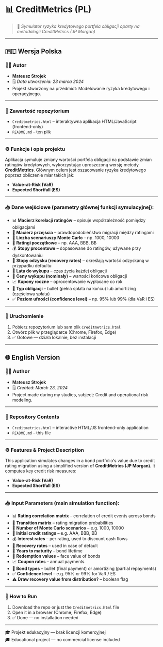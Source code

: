 # 📊 CreditMetrics (PL)

> 📁 *Symulator ryzyka kredytowego portfela obligacji oparty na metodologii CreditMetrics (JP Morgan)*

---

## 🇵🇱 Wersja Polska

### 👨‍💻 Autor
- **Mateusz Strojek**  
- 🗓️ *Data utworzenia: 23 marca 2024*
- Projekt stworzony na przedmiot: Modelowanie ryzyka kredytowego i operacyjnego.
---

### 🧾 Zawartość repozytorium
- `Creditmetrics.html` – interaktywna aplikacja HTML/JavaScript (frontend-only)
- `README.md` – ten plik

---

### ⚙️ Funkcje i opis projektu

Aplikacja symuluje zmiany wartości portfela obligacji na podstawie zmian ratingów kredytowych, wykorzystując uproszczoną wersję metody **CreditMetrics**. Głównym celem jest oszacowanie ryzyka kredytowego poprzez obliczenie miar takich jak:

- **Value-at-Risk (VaR)**  
- **Expected Shortfall (ES)**

---

### 📥 Dane wejściowe (parametry głównej funkcji symulacyjnej):

- 📊 **Macierz korelacji ratingów** – opisuje współzależność pomiędzy obligacjami
- 🔁 **Macierz przejścia** – prawdopodobieństwo migracji między ratingami
- 🎲 **Liczba scenariuszy Monte Carlo** – np. 1000, 10000
- 🏦 **Ratingi początkowe** – np. AAA, BBB, BB
- 💰 **Stopy procentowe** – dopasowane do ratingów, używane przy dyskontowaniu
- 🧾 **Stopy odzysku (recovery rates)** – określają wartość odzyskaną w przypadku defaultu
- 📆 **Lata do wykupu** – czas życia każdej obligacji
- 💸 **Ceny wykupu (nominały)** – wartości końcowe obligacji
- 📈 **Kupony roczne** – oprocentowanie wypłacane co rok
- 🧮 **Typ obligacji** – bullet (pełna spłata na końcu) lub amortizing (częściowa spłata)
- ✅ **Poziom ufności (confidence level)** – np. 95% lub 99% (dla VaR i ES)


---

### 🚀 Uruchomienie

1. Pobierz repozytorium lub sam plik `Creditmetrics.html`
2. Otwórz plik w przeglądarce (Chrome, Firefox, Edge)
3. ✅ Gotowe — działa lokalnie, bez instalacji

---


## 🌐 English Version

### 👨‍💻 Author
- **Mateusz Strojek**  
- 🗓️ *Created: March 23, 2024*
- Project made during my studies, subject: Credit and operational risk modeling.
---

### 🧾 Repository Contents
- `Creditmetrics.html` – interactive HTML/JS frontend-only application
- `README.md` – this file

---

### ⚙️ Features & Project Description

This application simulates changes in a bond portfolio's value due to credit rating migration using a simplified version of **CreditMetrics (JP Morgan)**. It computes key credit risk measures:

- **Value-at-Risk (VaR)**  
- **Expected Shortfall (ES)**

---

### 📥 Input Parameters (main simulation function):

- 📊 **Rating correlation matrix** – correlation of credit events across bonds
- 🔁 **Transition matrix** – rating migration probabilities
- 🎲 **Number of Monte Carlo scenarios** – e.g. 1000, 10000
- 🏦 **Initial credit ratings** – e.g. AAA, BBB, BB
- 💰 **Interest rates** – per rating, used to discount cash flows
- 🧾 **Recovery rates** – used in case of default
- 📆 **Years to maturity** – bond lifetime
- 💸 **Redemption values** – face value of bonds
- 📈 **Coupon rates** – annual payments
- 🧮 **Bond types** – bullet (final payment) or amortizing (partial repayments)
- ✅ **Confidence level** – e.g. 95% or 99% for VaR / ES
- ⚠️ **Draw recovery value from distribution?** – boolean flag

---

### 🚀 How to Run

1. Download the repo or just the `Creditmetrics.html` file
2. Open it in a browser (Chrome, Firefox, Edge)
3. ✅ Done — no installation needed

---



🎓 Projekt edukacyjny — brak licencji komercyjnej  
🎓 Educational project — no commercial license included
